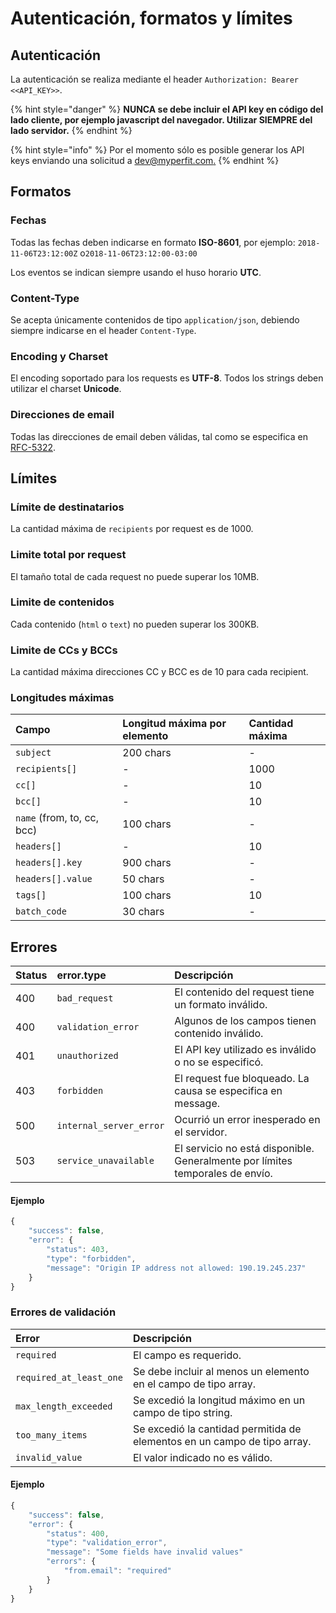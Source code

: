 # Autenticación, formatos y límites

## Autenticación

La autenticación se realiza mediante el header `Authorization: Bearer <<API_KEY>>`.

{% hint style="danger" %}
**NUNCA se debe incluir el API key en código del lado cliente, por ejemplo javascript del navegador. Utilizar SIEMPRE del lado servidor.**
{% endhint %}

{% hint style="info" %}
Por el momento sólo es posible generar los API keys enviando una solicitud a [dev@myperfit.com.](mailto:dev@myperfit.com)
{% endhint %}

## Formatos

### Fechas

Todas las fechas deben indicarse en formato **ISO-8601**, por ejemplo: `2018-11-06T23:12:00Z` o`2018-11-06T23:12:00-03:00`

Los eventos se indican siempre usando el huso horario **UTC**.

### Content-Type

Se acepta únicamente contenidos de tipo `application/json`, debiendo siempre indicarse en el header `Content-Type`.

### Encoding y Charset

El encoding soportado para los requests es **UTF-8**. Todos los strings deben utilizar el charset **Unicode**.

### Direcciones de email

Todas las direcciones de email deben válidas, tal como se especifica en [RFC-5322](https://tools.ietf.org/html/rfc5322#section-3.4.1).

## Límites

### Límite de destinatarios

La cantidad máxima de `recipients` por request es de 1000.

### Limite total por request

El tamaño total de cada request no puede superar los 10MB.

### Limite de contenidos

Cada contenido \(`html` o `text`\) no pueden superar los 300KB.

### Limite de CCs y BCCs

La cantidad máxima direcciones CC y BCC es de 10 para cada recipient.

### Longitudes máximas

| Campo | Longitud máxima por elemento | Cantidad máxima |
| :--- | :--- | :--- |
| `subject` | 200 chars | - |
| `recipients[]` | - | 1000 |
| `cc[]` | - | 10 |
| `bcc[]` | - | 10 |
| `name` \(from, to, cc, bcc\) | 100 chars | - |
| `headers[]` | - | 10 |
| `headers[].key` | 900 chars | - |
| `headers[].value` | 50 chars | - |
| `tags[]` | 100 chars | 10 |
| `batch_code` | 30 chars | - |

## Errores

| Status | error.type | Descripción |
| :--- | :--- | :--- |
| 400 | `bad_request` | El contenido del request tiene un formato inválido. |
| 400 | `validation_error` | Algunos de los campos tienen contenido inválido. |
| 401 | `unauthorized` | El API key utilizado es inválido o no se especificó. |
| 403 | `forbidden` | El request fue bloqueado. La causa se especifica en message. |
| 500 | `internal_server_error` | Ocurrió un error inesperado en el servidor. |
| 503 | `service_unavailable` | El servicio no está disponible. Generalmente por límites temporales de envío. |

#### Ejemplo

```javascript
{
    "success": false,
    "error": {
        "status": 403,
        "type": "forbidden",
        "message": "Origin IP address not allowed: 190.19.245.237"
    }
}
```

### Errores de validación

| Error | Descripción |
| :--- | :--- |
| `required` | El campo es requerido. |
| `required_at_least_one` | Se debe incluir al menos un elemento en el campo de tipo array. |
| `max_length_exceeded` | Se excedió la longitud máximo en un campo de tipo string. |
| `too_many_items` | Se excedió la cantidad permitida de elementos en un campo de tipo array. |
| `invalid_value` | El valor indicado no es válido. |

#### Ejemplo

```javascript
{
    "success": false,
    "error": {
        "status": 400,
        "type": "validation_error",
        "message": "Some fields have invalid values"
        "errors": {
            "from.email": "required"
        }
    }
}
```




